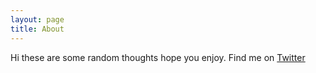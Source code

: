 ```yaml
---
layout: page
title: About
---
```


Hi these are some random thoughts hope you enjoy. Find me on [Twitter](https://twitter.com/shpaknoah)

